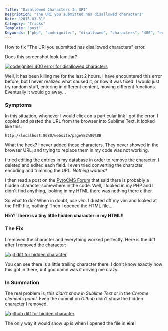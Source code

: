 ```yaml
---
Title: "Disallowed Characters In URI"
Description: "The URI you submitted has disallowed characters"
Date: "2015-03-31"
Category: "Tricks"
Template: "post"
Keywords: ["php", "codeigniter", "disallowed", "characters", "400", "error", "paragraph ending", "%E2%80%8B"]
---
```


How to fix "The URI you submitted has disallowed characters" error.

Does this screenshot look familiar?

<div class="center">
  <a href="http://ohdoylerules.com/images/error-400-disallowed-characters.png" target="_blank"><img alt="codeigniter 400 error for disallowed characters" src="http://ohdoylerules.com/images/error-400-disallowed-characters.png" ></a>
</div>

Well, it has been killing me for the last 2 hours. I have encountered this error before, but I never realized what caused it, or how it was fixed. I would just try random stuff, entering in different content, moving different functions. Eventually it would go away...

### Symptoms

In this situation, whenever I would click on a particular link I got the error. I copied and pasted the URL from the browser into Sublime Text. It looked like this:

```
http://localhost:8080/website/page%E2%80%8B
```

What the heck? I never added those characters. They never showed in the browser URL, and trying to replace them in my code was not working.

I tried editing the entries in my database in order to remove the character. I deleted and edited each field. I even tried converting the character encoding and trimming the URL. *Nothing worked!*

I then read a post on the [PyroCMS Forum](https://forum.pyrocms.com/discussion/24142/does-pagesurl-return-with-disallowed-characters-for-you-too) that said there is probably a hidden character somewhere in the code. Well, I looked in my PHP and I didn't find anything, looking in my HTML there was nothing there either.

So what to do? When in doubt, *use vim*. I dusted off my vim and looked at the PHP file, nothing! Then I opened the HTML file...

**HEY! There is a tiny little hidden character in my HTML!!**

### The Fix

I removed the character and everything worked perfectly. Here is the diff after I removed the character:

<div class="center">
  <a href="http://ohdoylerules.com/images/hidden-character-diff.png" target="_blank"><img alt="git diff for hidden character" src="http://ohdoylerules.com/images/hidden-character-diff.png" ></a>
</div>

You can see there is a little trailing character there. I don't know exactly how this got in there, but god damn was it driving me crazy.

### In Summation

The real problem is, this *didn't show in Sublime Text* or in the *Chrome elements panel*. Even the commit on *Github* didn't show the hidden character I removed.

<div class="center">
  <a href="http://ohdoylerules.com/images/github-hidden-character-diff.png" target="_blank"><img alt="github diff for hidden character" src="http://ohdoylerules.com/images/github-hidden-character-diff.png" ></a>
</div>

The only way it would show up is when I opened the file in **vim**!